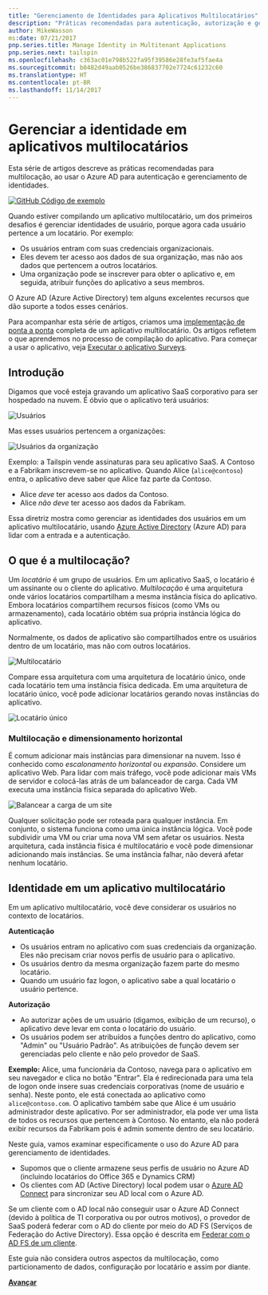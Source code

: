```yaml
---
title: "Gerenciamento de Identidades para Aplicativos Multilocatários"
description: "Práticas recomendadas para autenticação, autorização e gerenciamento de identidades em aplicativos multilocatários."
author: MikeWasson
ms:date: 07/21/2017
pnp.series.title: Manage Identity in Multitenant Applications
pnp.series.next: tailspin
ms.openlocfilehash: c363ac01e798b522fa95f39586e28fe3af5fae4a
ms.sourcegitcommit: b0482d49aab0526be386837702e7724c61232c60
ms.translationtype: HT
ms.contentlocale: pt-BR
ms.lasthandoff: 11/14/2017
---
```

# <a name="manage-identity-in-multitenant-applications"></a>Gerenciar a identidade em aplicativos multilocatários

Esta série de artigos descreve as práticas recomendadas para multilocação, ao usar o Azure AD para autenticação e gerenciamento de identidades.

[![GitHub](../_images/github.png) Código de exemplo][sample application]

Quando estiver compilando um aplicativo multilocatário, um dos primeiros desafios é gerenciar identidades de usuário, porque agora cada usuário pertence a um locatário. Por exemplo:

* Os usuários entram com suas credenciais organizacionais.
* Eles devem ter acesso aos dados de sua organização, mas não aos dados que pertencem a outros locatários.
* Uma organização pode se inscrever para obter o aplicativo e, em seguida, atribuir funções do aplicativo a seus membros.

O Azure AD (Azure Active Directory) tem alguns excelentes recursos que dão suporte a todos esses cenários.

Para acompanhar esta série de artigos, criamos uma [implementação de ponta a ponta][sample application] completa de um aplicativo multilocatário. Os artigos refletem o que aprendemos no processo de compilação do aplicativo. Para começar a usar o aplicativo, veja [Executar o aplicativo Surveys][running-the-app].

## <a name="introduction"></a>Introdução

Digamos que você esteja gravando um aplicativo SaaS corporativo para ser hospedado na nuvem. É óbvio que o aplicativo terá usuários:

![Usuários](./images/users.png)

Mas esses usuários pertencem a organizações:

![Usuários da organização](./images/org-users.png)

Exemplo: a Tailspin vende assinaturas para seu aplicativo SaaS. A Contoso e a Fabrikam inscrevem-se no aplicativo. Quando Alice (`alice@contoso`) entra, o aplicativo deve saber que Alice faz parte da Contoso.

* Alice *deve* ter acesso aos dados da Contoso.
* Alice *não deve* ter acesso aos dados da Fabrikam.

Essa diretriz mostra como gerenciar as identidades dos usuários em um aplicativo multilocatário, usando [Azure Active Directory][AzureAD] (Azure AD) para lidar com a entrada e a autenticação.

## <a name="what-is-multitenancy"></a>O que é a multilocação?
Um *locatário* é um grupo de usuários. Em um aplicativo SaaS, o locatário é um assinante ou o cliente do aplicativo. *Multilocação* é uma arquitetura onde vários locatários compartilham a mesma instância física do aplicativo. Embora locatários compartilhem recursos físicos (como VMs ou armazenamento), cada locatário obtém sua própria instância lógica do aplicativo.

Normalmente, os dados de aplicativo são compartilhados entre os usuários dentro de um locatário, mas não com outros locatários.

![Multilocatário](./images/multitenant.png)

Compare essa arquitetura com uma arquitetura de locatário único, onde cada locatário tem uma instância física dedicada. Em uma arquitetura de locatário único, você pode adicionar locatários gerando novas instâncias do aplicativo.

![Locatário único](./images/single-tenant.png)

### <a name="multitenancy-and-horizontal-scaling"></a>Multilocação e dimensionamento horizontal
É comum adicionar mais instâncias para dimensionar na nuvem. Isso é conhecido como *escalonamento horizontal* ou *expansão*. Considere um aplicativo Web. Para lidar com mais tráfego, você pode adicionar mais VMs de servidor e colocá-las atrás de um balanceador de carga. Cada VM executa uma instância física separada do aplicativo Web.

![Balancear a carga de um site](./images/load-balancing.png)

Qualquer solicitação pode ser roteada para qualquer instância. Em conjunto, o sistema funciona como uma única instância lógica. Você pode subdividir uma VM ou criar uma nova VM sem afetar os usuários. Nesta arquitetura, cada instância física é multilocatário e você pode dimensionar adicionando mais instâncias. Se uma instância falhar, não deverá afetar nenhum locatário.

## <a name="identity-in-a-multitenant-app"></a>Identidade em um aplicativo multilocatário
Em um aplicativo multilocatário, você deve considerar os usuários no contexto de locatários.

**Autenticação**

* Os usuários entram no aplicativo com suas credenciais da organização. Eles não precisam criar novos perfis de usuário para o aplicativo.
* Os usuários dentro da mesma organização fazem parte do mesmo locatário.
* Quando um usuário faz logon, o aplicativo sabe a qual locatário o usuário pertence.

**Autorização**

* Ao autorizar ações de um usuário (digamos, exibição de um recurso), o aplicativo deve levar em conta o locatário do usuário.
* Os usuários podem ser atribuídos a funções dentro do aplicativo, como "Admin" ou "Usuário Padrão". As atribuições de função devem ser gerenciadas pelo cliente e não pelo provedor de SaaS.

**Exemplo:** Alice, uma funcionária da Contoso, navega para o aplicativo em seu navegador e clica no botão "Entrar". Ela é redirecionada para uma tela de logon onde insere suas credenciais corporativas (nome de usuário e senha). Neste ponto, ele está conectada ao aplicativo como `alice@contoso.com`. O aplicativo também sabe que Alice é um usuário administrador deste aplicativo. Por ser administrador, ela pode ver uma lista de todos os recursos que pertencem à Contoso. No entanto, ela não poderá exibir recursos da Fabrikam pois é admin somente dentro de seu locatário.

Neste guia, vamos examinar especificamente o uso do Azure AD para gerenciamento de identidades.

* Supomos que o cliente armazene seus perfis de usuário no Azure AD (incluindo locatários do Office 365 e Dynamics CRM)
* Os clientes com AD (Active Directory) local podem usar o [Azure AD Connect][ADConnect] para sincronizar seu AD local com o Azure AD.

Se um cliente com o AD local não conseguir usar o Azure AD Connect (devido à política de TI corporativa ou por outros motivos), o provedor de SaaS poderá federar com o AD do cliente por meio do AD FS (Serviços de Federação do Active Directory). Essa opção é descrita em [Federar com o AD FS de um cliente].

Este guia não considera outros aspectos da multilocação, como particionamento de dados, configuração por locatário e assim por diante.

[**Avançar**][tailpin]



<!-- Links -->
[ADConnect]: /azure/active-directory/active-directory-aadconnect
[AzureAD]: /azure/active-directory

[Federar com o AD FS de um cliente]: adfs.md
[tailpin]: tailspin.md

[running-the-app]: ./run-the-app.md
[sample application]: https://github.com/mspnp/multitenant-saas-guidance
